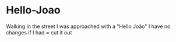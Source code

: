 # Hello-Joao
Walking in the street I was approached with a "Hello João"
I have no changes
if I had = cut it out
